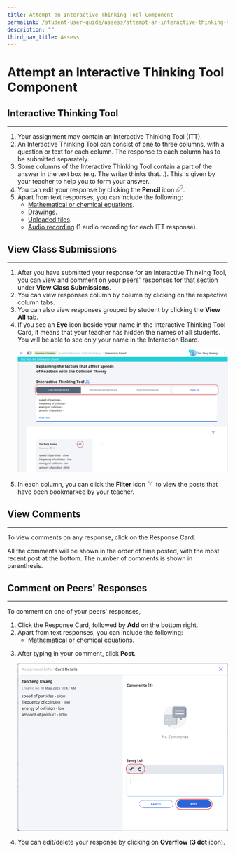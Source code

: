 ```yaml
---
title: Attempt an Interactive Thinking Tool Component
permalink: /student-user-guide/assess/attempt-an-interactive-thinking-tool-component/
description: ""
third_nav_title: Assess
---
```

<h1 id="attempt-an-interactive-thinking-tool-component">Attempt an Interactive Thinking Tool Component</h1>
<h2 id="-interactive-thinking-tool-">Interactive Thinking Tool</h2>
<hr>
<ol>
<li>Your assignment may contain an Interactive Thinking Tool (ITT).</li>
<li>An Interactive Thinking Tool can consist of one to three columns, with a question or text for each column. The response to each column has to be submitted separately.</li>
<li>Some columns of the Interactive Thinking Tool contain a part of the answer in the text box (e.g. The writer thinks that…). This is given by your teacher to help you to form your answer.</li>
<li>You can edit your response by clicking the <strong>Pencil</strong> icon <img style="width:1rem; display: inline;" src="/images/Icons/Pencil.svg">.</li>
<li>Apart from text responses, you can include the following:<ul>
<li><a target="_blank" href="/student-user-guide/assess/insert-mathematical-or-chemical-equations/">Mathematical or chemical equations</a>.</li>
<li><a target="_blank" href="/student-user-guide/assess/insert-drawing/">Drawings</a>.</li>
<li><a target="_blank" href="/student-user-guide/assess/upload-file/">Uploaded files</a>.</li>
<li><a target="_blank" href="/student-user-guide/assess/attempt-an-audio-response-question/">Audio recording</a> (1 audio recording for each ITT response).</li>
</ul>
</li>
</ol>
<h2 id="-view-class-submissions-">View Class Submissions</h2>
<hr>
<ol>
<li>After you have submitted your response for an Interactive Thinking Tool, you can view and comment on your peers' responses for that section under <strong>View Class Submissions</strong>.</li>
<li>You can view responses column by column by clicking on the respective column tabs.</li>
<li>You can also view responses grouped by student by clicking the <strong>View All</strong> tab.</li>
<li>If you see an <strong>Eye</strong> icon beside your name in the Interactive Thinking Tool Card, it means that your teacher has hidden the names of all students. You will be able to see only your name in the Interaction Board. </li>
<p><img src="/images/1Student/As-ITT.png"></p>
<li>In each column, you can click the <strong>Filter</strong> icon <img style="width:1rem; display: inline;" src="/images/Icons/Filter24.svg"> to view the posts that have been bookmarked by your teacher.</li>
</ol>
<h2 id="-view-comments-">View Comments</h2>
<hr>
<p>To view comments on any response, click on the Response Card.</p>
<p>All the comments will be shown in the order of time posted, with the most recent post at the bottom. The number of comments is shown in parenthesis.</p>
<h2 id="-comment-on-peers-responses-">Comment on Peers' Responses</h2>
<hr>
<p>To comment on one of your peers' responses,</p>
<ol>
<li>Click the Response Card, followed by <strong>Add</strong> on the bottom right.</li>
<li>Apart from text responses, you can include the following:<ul>
<li><a target="_blank" href="/student-user-guide/assess/insert-mathematical-or-chemical-equations/">Mathematical or chemical equations</a>.</li>
</ul>
</li>
<li><p>After typing in your comment, click <strong>Post</strong>.</p>
<p> <img src="/images/1Student/As-ITTComments.png"></p>
</li>
<li><p>You can edit/delete your response by clicking on <strong>Overflow</strong> (<strong>3 dot</strong> icon).</p>
</li>
</ol>